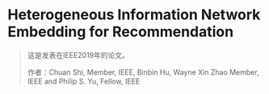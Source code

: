 # Heterogeneous Information Network Embedding for Recommendation



> 这是发表在IEEE2019年的论文。
>
> 作者：Chuan Shi, Member, IEEE, Binbin Hu, Wayne Xin Zhao Member, IEEE and Philip S. Yu, Fellow, IEEE

